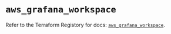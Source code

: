 # `aws_grafana_workspace`

Refer to the Terraform Registory for docs: [`aws_grafana_workspace`](https://registry.terraform.io/providers/hashicorp/aws/5.13.0/docs/resources/grafana_workspace).
